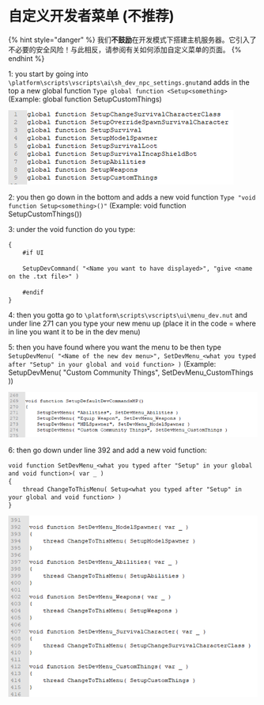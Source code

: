 # 自定义开发者菜单 \(不推荐\)

{% hint style="danger" %}
我们**不鼓励**在开发模式下搭建主机服务器。它引入了不必要的安全风险！与此相反，请参阅有关如何添加自定义菜单的页面。
{% endhint %}

1: you start by going into `\platform\scripts\vscripts\ai\sh_dev_npc_settings.gnut`and adds in the top a new global function `Type global function <Setup<something>` \(Example: global function SetupCustomThings\)

![](../.gitbook/assets/image%20%282%29.png)

  
2: you then go down in the bottom and adds a new void function `Type "void function Setup<something>()"` \(Example: void function SetupCustomThings\(\)\)

3: under the void function do you type:

```text
{
    #if UI

    SetupDevCommand( "<Name you want to have displayed>", "give <name on the .txt file>" )

    #endif
}
```

4: then you gotta go to `\platform\scripts\vscripts\ui\menu_dev.nut` and under line 271 can you type your new menu up \(place it in the code = where in line you want it to be in the dev menu\)

5: then you have found where you want the menu to be then type `SetupDevMenu( "<Name of the new dev menu>", SetDevMenu_<what you typed after "Setup" in your global and void function> )` \(Example: SetupDevMenu\( "Custom Community Things", SetDevMenu\_CustomThings \)\)

![](../.gitbook/assets/image%20%281%29.png)

6: then go down under line 392 and add a new void function:

```text
void function SetDevMenu_<what you typed after "Setup" in your global and void function>( var _ )
{
    thread ChangeToThisMenu( Setup<what you typed after "Setup" in your global and void function> )
}
```

![](../.gitbook/assets/image.png)

